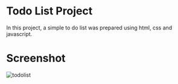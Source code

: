 # Todo List Project

In this project, a simple to do list was prepared using html, css and javascript.

# Screenshot

![todolist](https://user-images.githubusercontent.com/56682209/224684789-9fc4c98c-f564-44d1-ad59-d9348a284a39.png)
